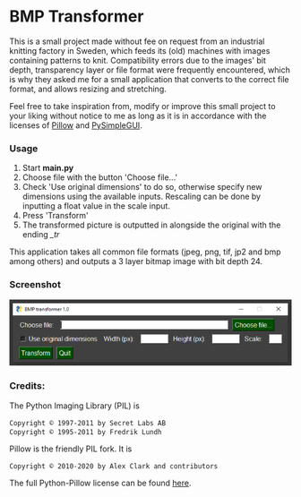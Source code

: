 # BMP Transformer

This is a small project made without fee on request from an industrial knitting factory in Sweden, which feeds its (old) machines with images containing patterns to knit. Compatibility errors due to the images' bit depth, transparency layer or file format were frequently encountered, which is why they asked me for a small application that converts to the correct file format, and allows resizing and stretching.

Feel free to take inspiration from, modify or improve this small project to your liking without notice to me as long as it is in accordance with the licenses of [Pillow](https://github.com/python-pillow) and [PySimpleGUI](https://github.com/PySimpleGUI).

### Usage

1) Start **main.py**
2) Choose file with the button 'Choose file...'
3) Check 'Use original dimensions' to do so, otherwise specify new dimensions using the available inputs. Rescaling can be done by inputting a float value in the scale input.
4) Press 'Transform'
5) The transformed picture is outputted in alongside the original with the ending *_tr*

This application takes all common file formats (jpeg, png, tif, jp2 and bmp among others) and outputs a 3 layer bitmap image with bit depth 24.

### Screenshot

![Screenshot of main window](screenshot.png?raw=true "Screenshot of main window")

### Credits:


The Python Imaging Library (PIL) is

    Copyright © 1997-2011 by Secret Labs AB
    Copyright © 1995-2011 by Fredrik Lundh

Pillow is the friendly PIL fork. It is

    Copyright © 2010-2020 by Alex Clark and contributors

The full Python-Pillow license can be found [here](https://github.com/python-pillow/Pillow/blob/master/LICENSE).